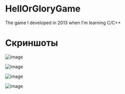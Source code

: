 # HellOrGloryGame
 The game I developed in 2013 when I'm learning C/C++


# Скриншоты

![image](https://user-images.githubusercontent.com/8808766/65998258-a0cb7000-e4a3-11e9-90c2-be3377cbb54b.png)

![image](https://user-images.githubusercontent.com/8808766/65998219-8a251900-e4a3-11e9-9c86-8efb64d835a3.png)

![image](https://user-images.githubusercontent.com/8808766/65998258-a0cb7000-e4a3-11e9-90c2-be3377cbb54b.png)

![image](https://user-images.githubusercontent.com/8808766/65998937-0e2bd080-e4a5-11e9-8ced-23f3f551c628.png)

